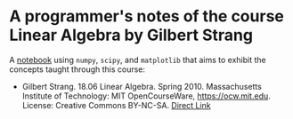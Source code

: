 # A programmer's notes of the course Linear Algebra by Gilbert Strang

A [notebook](LinearAlgebra_GilbertStrang.ipynb) using `numpy`, `scipy`, and `matplotlib` that aims to exhibit the concepts taught through this course:

* Gilbert Strang. 18.06 Linear Algebra. Spring 2010. Massachusetts Institute of Technology: MIT OpenCourseWare, https://ocw.mit.edu. License: Creative Commons BY-NC-SA. [Direct Link](https://ocw.mit.edu/courses/mathematics/18-06-linear-algebra-spring-2010/#)
